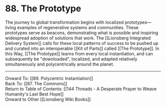 # 88. The Prototype

The journey to global transformation begins with localized prototypes—living examples of regenerative systems and communities. These prototypes serve as beacons, demonstrating what is possible and inspiring widespread adoption of solutions that work. The [[Lionsberg Integrated Delivery System]] calls for these local patterns of success to be pushed up and curated into an interoperable [[Kit of Parts]] called [[The Prototype]]. In this Way, [[The Prototype]] learns from every local instantiation, and can subsequently be "downloaded", localized, and adapted relatively simultaneously and polycentrically around the planet. 

____

Onward To: [[89. Polycentric Instantiation]]  
Back To: [[87. The Commons]]  
Return to Table of Contents: [[144 Threads - A Desperate Prayer to Weave Humanity's Last Best Hope]]  
Onward to Other [[Lionsberg Wiki Books]]  